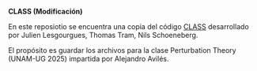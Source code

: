 __CLASS (Modificación)__

En este reposiotio se encuentra una copia del código [CLASS](https://github.com/lesgourg/class_public.git) desarrollado por Julien Lesgourgues, Thomas Tram, Nils Schoeneberg.

El propósito es guardar los archivos para la clase Perturbation Theory (UNAM-UG 2025) impartida por Alejandro Avilés.
